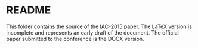 
README
======

This folder contains the source of the [IAC-2015](http://www.iac2015.org/) paper. The LaTeX
version is incomplete and represents an early draft of the document. The official paper
submitted to the conference is the DOCX version.


